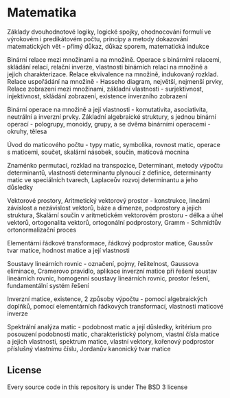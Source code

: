 # Matematika

Základy dvouhodnotové logiky, logické spojky, ohodnocování formulí ve výrokovém i predikátovém počtu, principy a metody dokazování matematických vět - přímý důkaz, důkaz sporem, matematická indukce

Binární relace mezi množinami a na množině. Operace s binárními relacemi, skládání relací, relační inverze, vlastnosti binárních relací na množině a jejich charakterizace. Relace ekvivalence na množině, indukovaný rozklad. Relace uspořádání na množině - Hasseho diagram, největší, nejmenší prvky, Relace zobrazení mezi množinami, základní vlastnosti - surjektivnost, injektivnost, skládání zobrazení, existence inverzního zobrazení

Binární operace na množině a její vlastnosti - komutativita, asociativita, neutrální a inverzní prvky. Základní algebraické struktury, s jednou binární operací - pologrupy, monoidy, grupy, a se dvěma binárními operacemi - okruhy, tělesa

Úvod do maticového počtu - typy matic, symbolika, rovnost matic, operace s maticemi, součet, skalární násobek, součin, maticová mocnina

Znaménko permutací, rozklad na transpozice, Determinant, metody výpočtu determinantů, vlastnosti determinantu plynoucí z definice, determinanty matic ve speciálních tvarech, Laplaceův rozvoj determinantu a jeho důsledky

Vektorové prostory, Aritmetický vektorový prostor - konstrukce, lineární závislost a nezávislost vektorů, báze a dimenze, podprostory a jejich struktura, Skalární součin v aritmetickém vektorovém prostoru - délka a úhel vektorů, ortogonalita vektorů, ortogonální podprostory, Gramm - Schmidtův ortonormalizační proces

Elementární řádkové transformace, řádkový podprostor matice, Gaussův tvar matice, hodnost matice a její vlastnosti

Soustavy lineárních rovnic - označení, pojmy, řešitelnost, Gaussova eliminace, Cramerovo pravidlo, aplikace inverzní matice při řešení soustav lineárních rovnic, homogenní soustavy lineárních rovnic, prostor řešení, fundamentální systém řešení

Inverzní matice, existence, 2 způsoby výpočtu - pomocí algebraických doplňků, pomocí elementárních řádkových transformací, vlastnosti maticové inverze

Spektrální analýza matic - podobnost matic a její důsledky, kritérium pro posouzení podobnosti matic, charakteristický polynom, vlastní čísla matice a jejich vlastnosti, spektrum matice, vlastní vektory, kořenový podprostor příslušný vlastnímu číslu, Jordanův kanonický tvar matice

## License

Every source code in this repository is under The BSD 3 license
